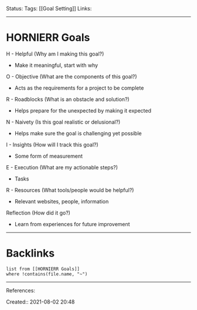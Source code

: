 
Status: 
Tags: [[Goal Setting]]
Links:
___
# HORNIERR Goals
H - Helpful (Why am I making this goal?)
- Make it meaningful, start with why

O - Objective (What are the components of this goal?)
- Acts as the requirements for a project to be complete

R - Roadblocks (What is an obstacle and solution?)
- Helps prepare for the unexpected by making it expected

N - Naivety (Is this goal realistic or delusional?)
- Helps make sure the goal is challenging yet possible

I - Insights (How will I track this goal?)
- Some form of measurement

E - Execution (What are my actionable steps?)
- Tasks

R - Resources (What tools/people would be helpful?)
- Relevant websites, people, information

Reflection (How did it go?)
- Learn from experiences for future improvement
___
# Backlinks
```dataview
list from [[HORNIERR Goals]]
where !contains(file.name, "~")
```
___
References:

Created:: 2021-08-02 20:48

